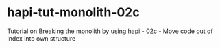 # hapi-tut-monolith-02c
Tutorial on Breaking the monolith by using hapi - 02c - Move code out of index into own structure
